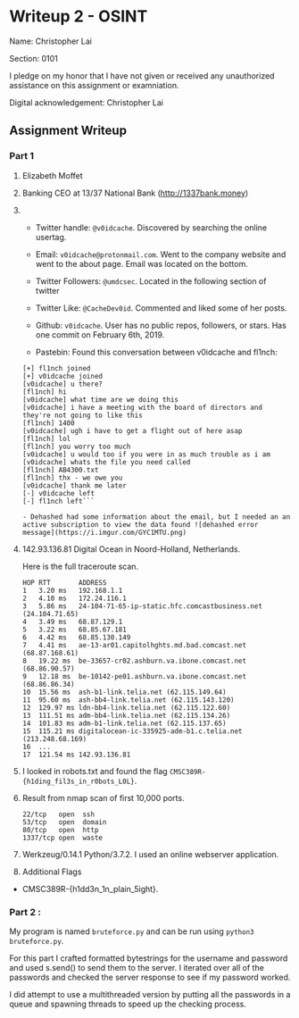 # Writeup 2 - OSINT

Name: Christopher Lai

Section: 0101

I pledge on my honor that I have not given or received any unauthorized assistance on this assignment or examniation.

Digital acknowledgement: Christopher Lai

## Assignment Writeup

### Part 1 

1. Elizabeth Moffet

2. Banking CEO at 13/37 National Bank  (http://1337bank.money) 

3.  - Twitter handle: ```@v0idcache```.  Discovered by searching the online usertag.

    - Email: ```v0idcache@protonmail.com```.  Went to the company website and went to the about page.  Email was located on the bottom.

    - Twitter Followers: ```@umdcsec```.  Located in the following section of twitter

    - Twitter Like: ```@CacheDev0id```.  Commented and liked some of her posts.

    - Github: ```v0idcache```.  User has no public repos, followers, or stars.  Has one commit on February 6th, 2019.

    - Pastebin: Found this conversation between v0idcache and fl1nch:

    ```
    [+] fl1nch joined
    [+] v0idcache joined
    [v0idcache] u there?
    [fl1nch] hi
    [v0idcache] what time are we doing this
    [v0idcache] i have a meeting with the board of directors and they're not going to like this
    [fl1nch] 1400
    [v0idcache] ugh i have to get a flight out of here asap
    [fl1nch] lol
    [fl1nch] you worry too much
    [v0idcache] u would too if you were in as much trouble as i am
    [v0idcache] whats the file you need called
    [fl1nch] AB4300.txt
    [fl1nch] thx - we owe you
    [v0idcache] thank me later
    [-] v0idcache left
    [-] fl1nch left```

    - Dehashed had some information about the email, but I needed an an active subscription to view the data found ![dehashed error message](https://i.imgur.com/GYC1MTU.png)

4. 142.93.136.81 Digital Ocean in Noord-Holland, Netherlands.

    Here is the full traceroute scan.

    ```TRACEROUTE (using port 139/tcp)
    HOP RTT       ADDRESS
    1   3.20 ms   192.168.1.1
    2   4.10 ms   172.24.116.1
    3   5.86 ms   24-104-71-65-ip-static.hfc.comcastbusiness.net (24.104.71.65)
    4   3.49 ms   68.87.129.1
    5   3.22 ms   68.85.67.181
    6   4.42 ms   68.85.130.149
    7   4.41 ms   ae-13-ar01.capitolhghts.md.bad.comcast.net (68.87.168.61)
    8   19.22 ms  be-33657-cr02.ashburn.va.ibone.comcast.net (68.86.90.57)
    9   12.18 ms  be-10142-pe01.ashburn.va.ibone.comcast.net (68.86.86.34)
    10  15.56 ms  ash-b1-link.telia.net (62.115.149.64)
    11  95.60 ms  ash-bb4-link.telia.net (62.115.143.120)
    12  129.97 ms ldn-bb4-link.telia.net (62.115.122.60)
    13  111.51 ms adm-bb4-link.telia.net (62.115.134.26)
    14  101.83 ms adm-b1-link.telia.net (62.115.137.65)
    15  115.21 ms digitalocean-ic-335925-adm-b1.c.telia.net (213.248.68.169)
    16  ...
    17  121.54 ms 142.93.136.81
    
5. I looked in robots.txt and found the flag ```CMSC389R-{h1ding_fil3s_in_r0bots_L0L}```.

6. Result from nmap scan of first 10,000 ports. 

    ```PORT     STATE SERVICE
    22/tcp   open  ssh
    53/tcp   open  domain
    80/tcp   open  http
    1337/tcp open  waste 
    ```

7. Werkzeug/0.14.1 Python/3.7.2.  I used an online webserver application.

8. Additional Flags
- CMSC389R-{h1dd3n_1n_plain_5ight}. 

### Part 2 :

My program is named ```bruteforce.py``` and can be run using ```python3 bruteforce.py```.

For this part I crafted formatted bytestrings for the username and password and used s.send() to send them to the server.  I iterated over all of the passwords and checked the server response to see if my password worked.

I did attempt to use a multithreaded version by putting all the passwords in a queue and spawning threads to speed up the checking process.

